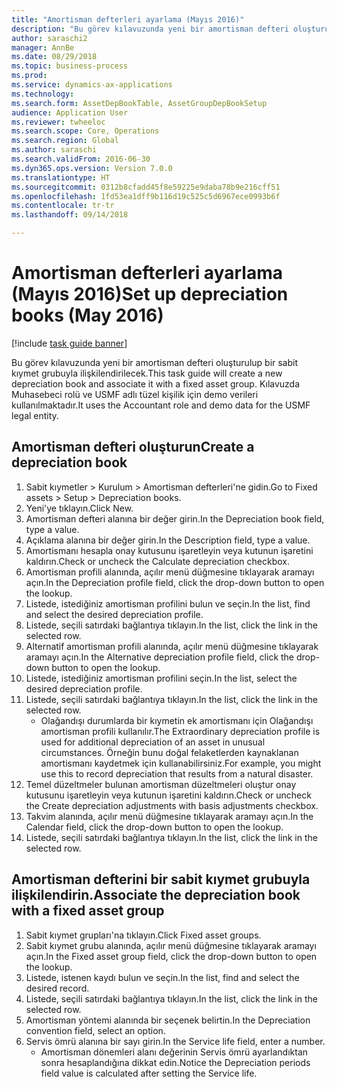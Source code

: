 ```yaml
--- 
title: "Amortisman defterleri ayarlama (Mayıs 2016)"
description: "Bu görev kılavuzunda yeni bir amortisman defteri oluşturulup bir sabit kıymet grubuyla ilişkilendirilecek."
author: saraschi2
manager: AnnBe
ms.date: 08/29/2018
ms.topic: business-process
ms.prod: 
ms.service: dynamics-ax-applications
ms.technology: 
ms.search.form: AssetDepBookTable, AssetGroupDepBookSetup
audience: Application User
ms.reviewer: twheeloc
ms.search.scope: Core, Operations
ms.search.region: Global
ms.author: saraschi
ms.search.validFrom: 2016-06-30
ms.dyn365.ops.version: Version 7.0.0
ms.translationtype: HT
ms.sourcegitcommit: 0312b8cfadd45f8e59225e9daba78b9e216cff51
ms.openlocfilehash: 1fd53ea1dff9b116d19c525c5d6967ece0993b6f
ms.contentlocale: tr-tr
ms.lasthandoff: 09/14/2018

---
```

# <a name="set-up-depreciation-books-may-2016"></a><span data-ttu-id="56026-103">Amortisman defterleri ayarlama (Mayıs 2016)</span><span class="sxs-lookup"><span data-stu-id="56026-103">Set up depreciation books (May 2016)</span></span>

[!include [task guide banner](../../includes/task-guide-banner.md)]

<span data-ttu-id="56026-104">Bu görev kılavuzunda yeni bir amortisman defteri oluşturulup bir sabit kıymet grubuyla ilişkilendirilecek.</span><span class="sxs-lookup"><span data-stu-id="56026-104">This task guide will create a new depreciation book and associate it with a fixed asset group.</span></span>  <span data-ttu-id="56026-105">Kılavuzda Muhasebeci rolü ve USMF adlı tüzel kişilik için demo verileri kullanılmaktadır.</span><span class="sxs-lookup"><span data-stu-id="56026-105">It uses the Accountant role and demo data for the USMF legal entity.</span></span>


## <a name="create-a-depreciation-book"></a><span data-ttu-id="56026-106">Amortisman defteri oluşturun</span><span class="sxs-lookup"><span data-stu-id="56026-106">Create a depreciation book</span></span>
1. <span data-ttu-id="56026-107">Sabit kıymetler > Kurulum > Amortisman defterleri'ne gidin.</span><span class="sxs-lookup"><span data-stu-id="56026-107">Go to Fixed assets > Setup > Depreciation books.</span></span>
2. <span data-ttu-id="56026-108">Yeni'ye tıklayın.</span><span class="sxs-lookup"><span data-stu-id="56026-108">Click New.</span></span>
3. <span data-ttu-id="56026-109">Amortisman defteri alanına bir değer girin.</span><span class="sxs-lookup"><span data-stu-id="56026-109">In the Depreciation book field, type a value.</span></span>
4. <span data-ttu-id="56026-110">Açıklama alanına bir değer girin.</span><span class="sxs-lookup"><span data-stu-id="56026-110">In the Description field, type a value.</span></span>
5. <span data-ttu-id="56026-111">Amortismanı hesapla onay kutusunu işaretleyin veya kutunun işaretini kaldırın.</span><span class="sxs-lookup"><span data-stu-id="56026-111">Check or uncheck the Calculate depreciation checkbox.</span></span>
6. <span data-ttu-id="56026-112">Amortisman profili alanında, açılır menü düğmesine tıklayarak aramayı açın.</span><span class="sxs-lookup"><span data-stu-id="56026-112">In the Depreciation profile field, click the drop-down button to open the lookup.</span></span>
7. <span data-ttu-id="56026-113">Listede, istediğiniz amortisman profilini bulun ve seçin.</span><span class="sxs-lookup"><span data-stu-id="56026-113">In the list, find and select the desired depreciation profile.</span></span>
8. <span data-ttu-id="56026-114">Listede, seçili satırdaki bağlantıya tıklayın.</span><span class="sxs-lookup"><span data-stu-id="56026-114">In the list, click the link in the selected row.</span></span>
9. <span data-ttu-id="56026-115">Alternatif amortisman profili alanında, açılır menü düğmesine tıklayarak aramayı açın.</span><span class="sxs-lookup"><span data-stu-id="56026-115">In the Alternative depreciation profile field, click the drop-down button to open the lookup.</span></span>
10. <span data-ttu-id="56026-116">Listede, istediğiniz amortisman profilini seçin.</span><span class="sxs-lookup"><span data-stu-id="56026-116">In the list, select the desired depreciation profile.</span></span>
11. <span data-ttu-id="56026-117">Listede, seçili satırdaki bağlantıya tıklayın.</span><span class="sxs-lookup"><span data-stu-id="56026-117">In the list, click the link in the selected row.</span></span>
    * <span data-ttu-id="56026-118">Olağandışı durumlarda bir kıymetin ek amortismanı için Olağandışı amortisman profili kullanılır.</span><span class="sxs-lookup"><span data-stu-id="56026-118">The Extraordinary depreciation profile is used for additional depreciation of an asset in unusual circumstances.</span></span> <span data-ttu-id="56026-119">Örneğin bunu doğal felaketlerden kaynaklanan amortismanı kaydetmek için kullanabilirsiniz.</span><span class="sxs-lookup"><span data-stu-id="56026-119">For example, you might use this to record depreciation that results from a natural disaster.</span></span>  
12. <span data-ttu-id="56026-120">Temel düzeltmeler bulunan amortisman düzeltmeleri oluştur onay kutusunu işaretleyin veya kutunun işaretini kaldırın.</span><span class="sxs-lookup"><span data-stu-id="56026-120">Check or uncheck the Create depreciation adjustments with basis adjustments checkbox.</span></span>
13. <span data-ttu-id="56026-121">Takvim alanında, açılır menü düğmesine tıklayarak aramayı açın.</span><span class="sxs-lookup"><span data-stu-id="56026-121">In the Calendar field, click the drop-down button to open the lookup.</span></span>
14. <span data-ttu-id="56026-122">Listede, seçili satırdaki bağlantıya tıklayın.</span><span class="sxs-lookup"><span data-stu-id="56026-122">In the list, click the link in the selected row.</span></span>

## <a name="associate-the-depreciation-book-with-a-fixed-asset-group"></a><span data-ttu-id="56026-123">Amortisman defterini bir sabit kıymet grubuyla ilişkilendirin.</span><span class="sxs-lookup"><span data-stu-id="56026-123">Associate the depreciation book with a fixed asset group</span></span>
1. <span data-ttu-id="56026-124">Sabit kıymet grupları'na tıklayın.</span><span class="sxs-lookup"><span data-stu-id="56026-124">Click Fixed asset groups.</span></span>
2. <span data-ttu-id="56026-125">Sabit kıymet grubu alanında, açılır menü düğmesine tıklayarak aramayı açın.</span><span class="sxs-lookup"><span data-stu-id="56026-125">In the Fixed asset group field, click the drop-down button to open the lookup.</span></span>
3. <span data-ttu-id="56026-126">Listede, istenen kaydı bulun ve seçin.</span><span class="sxs-lookup"><span data-stu-id="56026-126">In the list, find and select the desired record.</span></span>
4. <span data-ttu-id="56026-127">Listede, seçili satırdaki bağlantıya tıklayın.</span><span class="sxs-lookup"><span data-stu-id="56026-127">In the list, click the link in the selected row.</span></span>
5. <span data-ttu-id="56026-128">Amortisman yöntemi alanında bir seçenek belirtin.</span><span class="sxs-lookup"><span data-stu-id="56026-128">In the Depreciation convention field, select an option.</span></span>
6. <span data-ttu-id="56026-129">Servis ömrü alanına bir sayı girin.</span><span class="sxs-lookup"><span data-stu-id="56026-129">In the Service life field, enter a number.</span></span>
    * <span data-ttu-id="56026-130">Amortisman dönemleri alanı değerinin Servis ömrü ayarlandıktan sonra hesaplandığına dikkat edin.</span><span class="sxs-lookup"><span data-stu-id="56026-130">Notice the Depreciation periods field value is calculated after setting the Service life.</span></span>  


